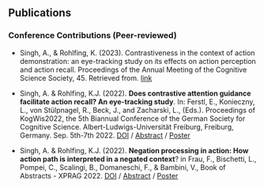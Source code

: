 ## Publications

### Conference Contributions (Peer-reviewed)
* Singh, A., & Rohlfing, K. (2023). Contrastiveness in the context of action demonstration: an eye-tracking study on its effects on action perception and action recall. Proceedings of the Annual Meeting of the Cognitive Science Society, 45. Retrieved from. [link](https://escholarship.org/content/qt2w94t4cv/qt2w94t4cv.pdf?t=rxoyje)

* Singh, A.  &  Rohlfing, K.J. (2022). **Does contrastive attention guidance facilitate action recall? An eye-tracking study**. In: Ferstl, E., Konieczny, L., von Stülpnagel, R., Beck, J., and Zacharski, L., (Eds.). Proceedings of KogWis2022, the 5th Biannual Conference of the German Society for Cognitive Science. Albert-Ludwigs-Universität Freiburg, Freiburg, Germany. Sep. 5th-7th 2022. [DOI](https://freidok.uni-freiburg.de/data/229611) / [Abstract](/assets/Abstract_KogWis2022_Singh%26Rohlfing.pdf) / [Poster](/assets/KogWiss2022_Poster.pdf)

* Singh, A.  &  Rohlfing, K.J. (2022). **Negation processing in action: How action path is interpreted in a negated context**? in Frau, F., Bischetti, L., Pompei, C., Scalingi, B., Domaneschi, F., & Bambini, V., Book of Abstracts - XPRAG 2022. [DOI](https://doi.org/10.17605/OSF.IO/C4KP2) / [Abstract](/assets/XPRAG2022_Abstract_NegationAction.pdf) / [Poster](/assets/Singh_Poster_XPRAG2022.pdf)



